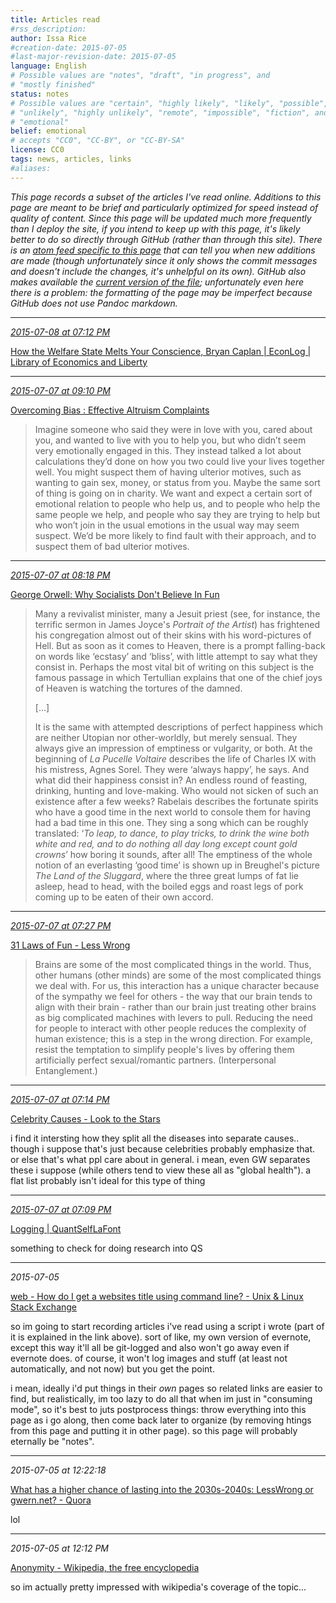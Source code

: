 ```yaml
---
title: Articles read
#rss_description: 
author: Issa Rice
#creation-date: 2015-07-05
#last-major-revision-date: 2015-07-05
language: English
# Possible values are "notes", "draft", "in progress", and
# "mostly finished"
status: notes
# Possible values are "certain", "highly likely", "likely", "possible",
# "unlikely", "highly unlikely", "remote", "impossible", "fiction", and
# "emotional"
belief: emotional
# accepts "CC0", "CC-BY", or "CC-BY-SA"
license: CC0
tags: news, articles, links
#aliases: 
---
```


*This page records a subset of the articles I've read online. Additions
to this page are meant to be brief and particularly optimized for speed
instead of quality of content. Since this page will be updated much more
frequently than I deploy the site, if you intend to keep up with this
page, it's likely better to do so directly through GitHub (rather than
through this site). There is an [atom feed specific to this
page][gh_atom] that can tell you when new additions are made (though
unfortunately since it only shows the commit messages and doesn't
include the changes, it's unhelpful on its own). GitHub also makes
available the [current version of the file][gh_curr]; unfortunately even
here there is a problem: the formatting of the page may be imperfect
because GitHub does not use Pandoc markdown.*

[gh_atom]: https://github.com/riceissa/issarice.com/commits/master/wiki/articles-read.md.atom
[gh_curr]: https://github.com/riceissa/issarice.com/blob/master/wiki/articles-read.md

<!--
    The line below *must* be the third line in this file containing
    just three hyphens.
-->

---


*<a href="#2015-07-08-at-07-12-pm" id=2015-07-08-at-07-12-pm>2015-07-08 at 07:12 PM</a>*

[How the Welfare State Melts Your Conscience, Bryan Caplan | EconLog | Library of Economics and Liberty](http://econlog.econlib.org/archives/2015/07/how_the_welfare_1.html)




---



*<a href="#2015-07-07-at-09-10-pm" id=2015-07-07-at-09-10-pm>2015-07-07 at 09:10 PM</a>*

[Overcoming Bias : Effective Altruism Complaints](http://www.overcomingbias.com/2015/07/effective-altruism-complaints.html)

> Imagine someone who said they were in love with you, cared about you,
> and wanted to live with you to help you, but who didn’t seem very
> emotionally engaged in this. They instead talked a lot about
> calculations they’d done on how you two could live your lives together
> well. You might suspect them of having ulterior motives, such as
> wanting to gain sex, money, or status from you. Maybe the same sort of
> thing is going on in charity. We want and expect a certain sort of
> emotional relation to people who help us, and to people who help the
> same people we help, and people who say they are trying to help but
> who won’t join in the usual emotions in the usual way may seem
> suspect. We’d be more likely to find fault with their approach, and to
> suspect them of bad ulterior motives.

---



*<a href="#2015-07-07-at-08-18-pm" id=2015-07-07-at-08-18-pm>2015-07-07 at 08:18 PM</a>*

[George Orwell: Why Socialists Don't Believe In Fun](http://www.orwell.ru/library/articles/socialists/english/e_fun)


> Many a revivalist minister, many a Jesuit priest (see, for instance, the
> terrific sermon in James Joyce's *Portrait of the Artist*) has
> frightened his congregation almost out of their skins with his
> word-pictures of Hell. But as soon as it comes to Heaven, there is a
> prompt falling-back on words like ‘ecstasy’ and ‘bliss’, with little
> attempt to say what they consist in. Perhaps the most vital bit of
> writing on this subject is the famous passage in which Tertullian
> explains that one of the chief joys of Heaven is watching the tortures
> of the damned.
>
> [...]
>
> It is the same with attempted descriptions of perfect happiness which
> are neither Utopian nor other-worldly, but merely sensual. They always
> give an impression of emptiness or vulgarity, or both. At the beginning
> of *La Pucelle Voltaire* describes the life of Charles IX with his
> mistress, Agnes Sorel. They were ‘always happy’, he says. And what did
> their happiness consist in? An endless round of feasting, drinking,
> hunting and love-making. Who would not sicken of such an existence after
> a few weeks? Rabelais describes the fortunate spirits who have a good
> time in the next world to console them for having had a bad time in this
> one. They sing a song which can be roughly translated: ‘*To leap, to
> dance, to play tricks, to drink the wine both white and red, and to do
> nothing all day long except count gold crowns*’ how boring it sounds,
> after all! The emptiness of the whole notion of an everlasting ‘good
> time’ is shown up in Breughel's picture *The Land of the Sluggard*,
> where the three great lumps of fat lie asleep, head to head, with the
> boiled eggs and roast legs of pork coming up to be eaten of their own
> accord.

---



*<a href="#2015-07-07-at-07-27-pm" id=2015-07-07-at-07-27-pm>2015-07-07 at 07:27 PM</a>*

[31 Laws of Fun - Less Wrong](http://lesswrong.com/lw/y0/31_laws_of_fun/)

> Brains are some of the most complicated things in the world.  Thus,
> other humans (other minds) are some of the most complicated things we
> deal with.  For us, this interaction has a unique character because of
> the sympathy we feel for others - the way that our brain tends to
> align with their brain - rather than our brain just treating other
> brains as big complicated machines with levers to pull.  Reducing the
> need for people to interact with other people reduces the complexity
> of human existence; this is a step in the wrong direction.  For
> example, resist the temptation to simplify people's lives by offering
> them artificially perfect sexual/romantic partners. (Interpersonal
> Entanglement.)

---



*<a href="#2015-07-07-at-07-14-pm" id=2015-07-07-at-07-14-pm>2015-07-07 at 07:14 PM</a>*

[Celebrity Causes - Look to the Stars](https://www.looktothestars.org/cause)

i find it intersting how they split all the diseases into separate
causes.. though i suppose that's just because celebrities probably
emphasize that. or else that's what ppl care about in general. i mean,
even GW separates these i suppose (while others tend to view these all
as "global health"). a flat list probably isn't ideal for this type of
thing

---



*<a href="#2015-07-07-at-07-09-pm" id=2015-07-07-at-07-09-pm>2015-07-07 at 07:09 PM</a>*

[Logging | QuantSelfLaFont](http://quantselflafont.com/category/logging/)

something to check for doing research into QS


---


*2015-07-05*

[web - How do I get a websites title using command line? - Unix & Linux Stack Exchange](https://unix.stackexchange.com/questions/103252/how-do-i-get-a-websites-title-using-command-line)

so im going to start recording articles i've read using a script i wrote
(part of it is explained in the link above). sort of like, my own
version of evernote, except this way it'll all be git-logged and also
won't go away even if evernote does. of course, it won't log images and
stuff (at least not automatically, and not now) but you get the point.

i mean, ideally i'd put things in their *own* pages so related links are
easier to find, but realistically, im too lazy to do all that when im
just in "consuming mode", so it's best to juts postprocess things: throw
everything into this page as i go along, then come back later to
organize (by removing htings from this page and putting it in other
page). so this page will probably eternally be "notes".

---

*2015-07-05 at 12:22:18*

[What has a higher chance of lasting into the 2030s-2040s: LessWrong or gwern.net? - Quora](https://www.quora.com/Less-Wrong/What-has-a-higher-chance-of-lasting-into-the-2030s-2040s-LessWrong-or-gwern-net)

lol

---

*2015-07-05 at 12:12 PM*

[Anonymity - Wikipedia, the free encyclopedia](https://en.wikipedia.org/wiki/Anonymity)

so im actually pretty impressed with wikipedia's coverage of the topic...
